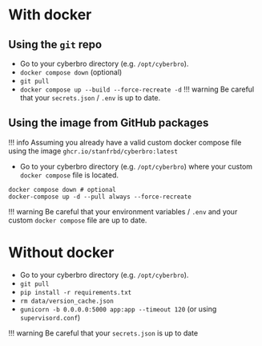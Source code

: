 # With docker

## Using the `git` repo

* Go to your cyberbro directory (e.g. `/opt/cyberbro`).
* `docker compose down` (optional)
* `git pull`
* `docker compose up --build --force-recreate -d`
!!! warning
    Be careful that your `secrets.json` / `.env` is up to date.

## Using the image from GitHub packages

!!! info
    Assuming you already have a valid custom docker compose file using the image `ghcr.io/stanfrbd/cyberbro:latest`

* Go to your cyberbro directory (e.g. `/opt/cyberbro`) where your custom `docker compose` file is located.

```
docker compose down # optional
docker-compose up -d --pull always --force-recreate
```

!!! warning
    Be careful that your environment variables / `.env` and your custom `docker compose` file are up to date.

# Without docker

* Go to your cyberbro directory (e.g. `/opt/cyberbro`).
* `git pull`
* `pip install -r requirements.txt`
* `rm data/version_cache.json`
* `gunicorn -b 0.0.0.0:5000 app:app --timeout 120` (or using `supervisord.conf`)

!!! warning
    Be careful that your `secrets.json` is up to date
